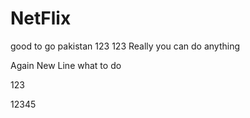 # NetFlix
good to go
pakistan 123
123
Really you can do anything

Again New Line what to do

123

12345

